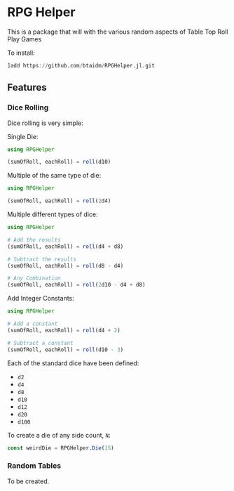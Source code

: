 
# RPG Helper

This is a package that will with the various random aspects of 
Table Top Roll Play Games

To install:
```julia
]add https://github.com/btaidm/RPGHelper.jl.git
```

## Features

### Dice Rolling

Dice rolling is very simple:

Single Die:
```julia
using RPGHelper

(sumOfRoll, eachRoll) = roll(d10)
```

Multiple of the same type of die:
```julia
using RPGHelper

(sumOfRoll, eachRoll) = roll(2d4)
```

Multiple different types of dice:
```julia
using RPGHelper

# Add the results
(sumOfRoll, eachRoll) = roll(d4 + d8)

# Subtract the results
(sumOfRoll, eachRoll) = roll(d8 - d4)

# Any Combination
(sumOfRoll, eachRoll) = roll(2d10 - d4 + d8)
```

Add Integer Constants:
```julia
using RPGHelper

# Add a constant
(sumOfRoll, eachRoll) = roll(d4 + 2)

# Subtract a constant
(sumOfRoll, eachRoll) = roll(d10 - 3)
```

Each of the standard dice have been defined:
- `d2`
- `d4`
- `d8`
- `d10`
- `d12`
- `d20`
- `d100`

To create a die of any side count, `N`:
```julia
const weirdDie = RPGHelper.Die(15)
```

### Random Tables

To be created.

